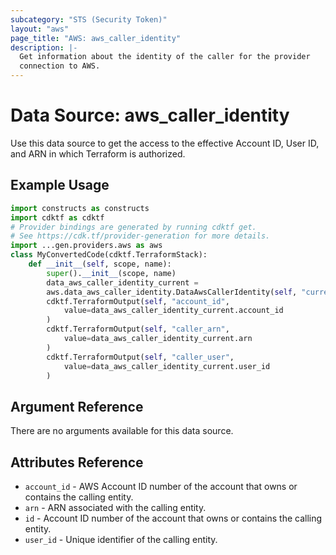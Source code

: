 ```yaml
---
subcategory: "STS (Security Token)"
layout: "aws"
page_title: "AWS: aws_caller_identity"
description: |-
  Get information about the identity of the caller for the provider
  connection to AWS.
---
```


# Data Source: aws_caller_identity

Use this data source to get the access to the effective Account ID, User ID, and ARN in
which Terraform is authorized.

## Example Usage

```python
import constructs as constructs
import cdktf as cdktf
# Provider bindings are generated by running cdktf get.
# See https://cdk.tf/provider-generation for more details.
import ...gen.providers.aws as aws
class MyConvertedCode(cdktf.TerraformStack):
    def __init__(self, scope, name):
        super().__init__(scope, name)
        data_aws_caller_identity_current =
        aws.data_aws_caller_identity.DataAwsCallerIdentity(self, "current")
        cdktf.TerraformOutput(self, "account_id",
            value=data_aws_caller_identity_current.account_id
        )
        cdktf.TerraformOutput(self, "caller_arn",
            value=data_aws_caller_identity_current.arn
        )
        cdktf.TerraformOutput(self, "caller_user",
            value=data_aws_caller_identity_current.user_id
        )
```

## Argument Reference

There are no arguments available for this data source.

## Attributes Reference

* `account_id` - AWS Account ID number of the account that owns or contains the calling entity.
* `arn` - ARN associated with the calling entity.
* `id` - Account ID number of the account that owns or contains the calling entity.
* `user_id` - Unique identifier of the calling entity.

<!-- cache-key: cdktf-0.17.0-pre.15 input-fd59dc8007ea795ef945d27c98d469150ff02a144d5938b152d9048511ec1add -->